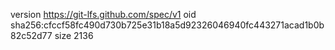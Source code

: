 version https://git-lfs.github.com/spec/v1
oid sha256:cfccf58fc490d730b725e31b18a5d92326046940fc443271acad1b0b82c52d77
size 2136

